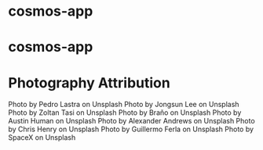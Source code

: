 # cosmos-app
# cosmos-app

# Photography Attribution
Photo by Pedro Lastra on Unsplash
Photo by Jongsun Lee on Unsplash
Photo by Zoltan Tasi on Unsplash
Photo by Braňo on Unsplash
Photo by Austin Human on Unsplash
Photo by Alexander Andrews on Unsplash
Photo by Chris Henry on Unsplash
Photo by Guillermo Ferla on Unsplash
Photo by SpaceX on Unsplash









